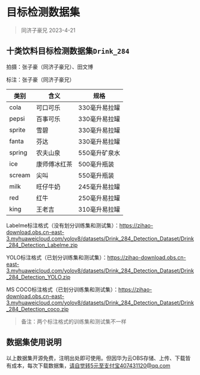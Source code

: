 # 目标检测数据集

> 同济子豪兄 2023-4-21

## 十类饮料目标检测数据集`Drink_284`

拍摄：张子豪（同济子豪兄）、田文博

标注：张子豪（同济子豪兄）

| 类别   | 含义         | 规格          |
| ------ | ------------ | ------------- |
| cola   | 可口可乐     | 330毫升易拉罐 |
| pepsi  | 百事可乐     | 330毫升易拉罐 |
| sprite | 雪碧         | 330毫升易拉罐 |
| fanta  | 芬达         | 330毫升易拉罐 |
| spring | 农夫山泉     | 550毫升矿泉水 |
| ice    | 康师傅冰红茶 | 500毫升瓶装   |
| scream | 尖叫         | 550毫升瓶装   |
| milk   | 旺仔牛奶     | 245毫升易拉罐 |
| red    | 红牛         | 250毫升易拉罐 |
| king   | 王老吉       | 310毫升易拉罐 |

Labelme标注格式（没有划分训练集和测试集）：https://zihao-download.obs.cn-east-3.myhuaweicloud.com/yolov8/datasets/Drink_284_Detection_Dataset/Drink_284_Detection_Labelme.zip

YOLO标注格式（已划分训练集和测试集）：https://zihao-download.obs.cn-east-3.myhuaweicloud.com/yolov8/datasets/Drink_284_Detection_Dataset/Drink_284_Detection_YOLO.zip

MS COCO标注格式（已划分训练集和测试集）：https://zihao-download.obs.cn-east-3.myhuaweicloud.com/yolov8/datasets/Drink_284_Detection_Dataset/Drink_284_Detection_coco.zip

> 备注：两个标注格式的训练集和测试集不一样

## 数据集使用说明

以上数据集开源免费，注明出处即可使用。但因华为云OBS存储、上传、下载皆有成本，每次下载数据集，请自觉转5元至支付宝407431120@qq.com
